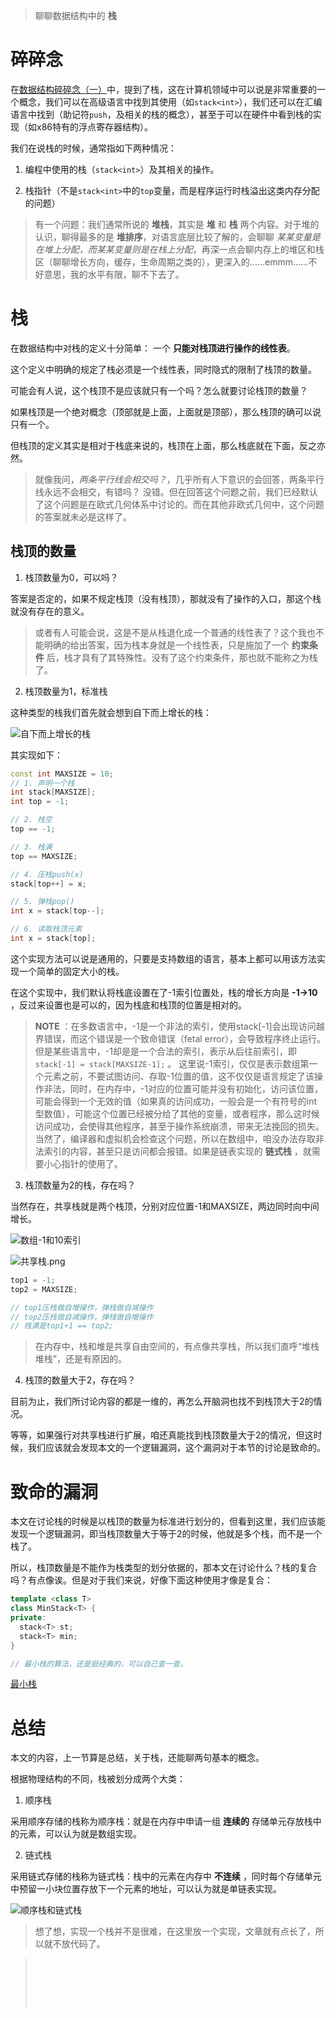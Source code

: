 > 聊聊数据结构中的 **栈**

# 碎碎念

在[数据结构碎碎念（一）](https://iachieveall.com/archives/%E6%95%B0%E6%8D%AE%E7%BB%93%E6%9E%84%E7%A2%8E%E7%A2%8E%E5%BF%B5%EF%BC%88%E4%B8%80%EF%BC%89)中，提到了栈，这在计算机领域中可以说是非常重要的一个概念，我们可以在高级语言中找到其使用（如``stack<int>``），我们还可以在汇编语言中找到（助记符``push``，及相关的栈的概念），甚至于可以在硬件中看到栈的实现（如x86特有的浮点寄存器结构）。

我们在说栈的时候，通常指如下两种情况：

1. 编程中使用的栈（`stack<int>`）及其相关的操作。

2. 栈指针（不是`stack<int>`中的`top`变量，而是程序运行时栈溢出这类内存分配的问题）

> 有一个问题：我们通常所说的 **堆栈**，其实是 **堆** 和 **栈** 两个内容。对于堆的认识，聊得最多的是 **堆排序**，对语言底层比较了解的，会聊聊 *某某变量是在堆上分配，而某某变量则是在栈上分配*，再深一点会聊内存上的堆区和栈区（聊聊增长方向，缓存，生命周期之类的），更深入的……emmm……不好意思，我的水平有限，聊不下去了。

# 栈

在数据结构中对栈的定义十分简单： 一个 **只能对栈顶进行操作的线性表**。

这个定义中明确的规定了栈必须是一个线性表，同时隐式的限制了栈顶的数量。

可能会有人说，这个栈顶不是应该就只有一个吗？怎么就要讨论栈顶的数量？

如果栈顶是一个绝对概念（顶部就是上面，上面就是顶部），那么栈顶的确可以说只有一个。

但栈顶的定义其实是相对于栈底来说的，栈顶在上面，那么栈底就在下面，反之亦然。

> 就像我问，*两条平行线会相交吗？*，几乎所有人下意识的会回答，两条平行线永远不会相交，有错吗？
> 没错。但在回答这个问题之前，我们已经默认了这个问题是在欧式几何体系中讨论的。而在其他非欧式几何中，这个问题的答案就未必是这样了。

## 栈顶的数量

1. 栈顶数量为0，可以吗？

答案是否定的，如果不规定栈顶（没有栈顶），那就没有了操作的入口，那这个栈就没有存在的意义。

> 或者有人可能会说，这是不是从栈退化成一个普通的线性表了？这个我也不能明确的给出答案，因为栈本身就是一个线性表，只是施加了一个 **约束条件** 后，栈才具有了其特殊性。没有了这个约束条件，那也就不能称之为栈了。

2. 栈顶数量为1，标准栈

这种类型的栈我们首先就会想到自下而上增长的栈：

![自下而上增长的栈](./img/自下而上增长的栈.png)

其实现如下：

```c++
const int MAXSIZE = 10;
// 1. 声明一个栈
int stack[MAXSIZE];
int top = -1;

// 2. 栈空
top == -1;

// 3. 栈满
top == MAXSIZE;

// 4. 压栈push(x)
stack[top++] = x;

// 5. 弹栈pop()
int x = stack[top--];

// 6. 读取栈顶元素
int x = stack[top];
```

这个实现方法可以说是通用的，只要是支持数组的语言，基本上都可以用该方法实现一个简单的固定大小的栈。

在这个实现中，我们默认将栈底设置在了-1索引位置处，栈的增长方向是 **-1->10** ，反过来设置也是可以的，因为栈底和栈顶的位置是相对的。

> **NOTE** ：在多数语言中，-1是一个非法的索引，使用stack[-1]会出现访问越界错误，而这个错误是一个致命错误（fetal error），会导致程序终止运行。但是某些语言中，-1却是是一个合法的索引，表示从后往前索引，即 `stack[-1] = stack[MAXSIZE-1];` 。
> 这里说-1索引，仅仅是表示数组第一个元素之前，不要试图访问、存取-1位置的值，这不仅仅是语言规定了该操作非法，同时，在内存中，-1对应的位置可能并没有初始化，访问该位置，可能会得到一个无效的值（如果真的访问成功，一般会是一个有符号的int型数值），可能这个位置已经被分给了其他的变量，或者程序，那么这时候访问成功，会使得其他程序，甚至于操作系统崩溃，带来无法挽回的损失。
> 当然了，编译器和虚拟机会检查这个问题，所以在数组中，咱没办法存取非法索引的内容，甚至只是访问都会报错。如果是链表实现的 **链式栈** ，就需要小心指针的使用了。

3. 栈顶数量为2的栈，存在吗？

当然存在，共享栈就是两个栈顶，分别对应位置-1和MAXSIZE，两边同时向中间增长。

![数组-1和10索引](./img/数组-1和10索引.png)

![共享栈.png](./img/共享栈.png)

```c++
top1 = -1;
top2 = MAXSIZE;

// top1压栈做自增操作，弹栈做自减操作
// top2压栈做自减操作，弹栈做自增操作
// 栈满是top1+1 == top2;
```

> 在内存中，栈和堆是共享自由空间的，有点像共享栈，所以我们直呼“堆栈堆栈”，还是有原因的。

4. 栈顶的数量大于2，存在吗？

目前为止，我们所讨论内容的都是一维的，再怎么开脑洞也找不到栈顶大于2的情况。

等等，如果强行对共享栈进行扩展，咱还真能找到栈顶数量大于2的情况，但这时候，我们应该就会发现本文的一个逻辑漏洞，这个漏洞对于本节的讨论是致命的。

# 致命的漏洞

本文在讨论栈的时候是以栈顶的数量为标准进行划分的，但看到这里，我们应该能发现一个逻辑漏洞，即当栈顶数量大于等于2的时候，他就是多个栈，而不是一个栈了。

所以，栈顶数量是不能作为栈类型的划分依据的，那本文在讨论什么？栈的复合吗？有点像诶。但是对于我们来说，好像下面这种使用才像是复合：

```c++
template <class T>
class MinStack<T> {
private:
  stack<T> st;
  stack<T> min;
}

// 最小栈的算法，还是挺经典的，可以自己查一查。
```

[最小栈](https://leetcode.com/problems/min-stack/description/)

# 总结

本文的内容，上一节算是总结，关于栈，还能聊两句基本的概念。

根据物理结构的不同，栈被划分成两个大类：

1. 顺序栈

采用顺序存储的栈称为顺序栈：就是在内存中申请一组 **连续的** 存储单元存放栈中的元素，可以认为就是数组实现。

2. 链式栈

采用链式存储的栈称为链式栈：栈中的元素在内存中 **不连续** ，同时每个存储单元中预留一小块位置存放下一个元素的地址，可以认为就是单链表实现。

![顺序栈和链式栈](./img/顺序栈和链式栈.png)

> 想了想，实现一个栈并不是很难，在这里放一个实现，文章就有点长了，所以就不放代码了。

> <span style="color: white;">彩蛋|ू･ω･ )：能从本文中获得什么，也不是我说了能算的，只是希望，在这个谁都能发文章，谁都敢发文章，谁都敢说自己文章非常有深度的年代，不要被那些看似很有道理的、很有深度文章误导，要学会独立思考。不能对自己所说的话，所写过的文章负责的人，实在是太讨厌了。</span>
